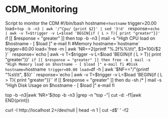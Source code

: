 # CDM_Monitoring
Script to monitor the CDM 
#!/bin/bash
hostname=`hostname`
trigger=20.00
load=`top -b -n3 | awk '/^Cpu/ {print $2}' | sed '3!d' `
response=`echo | awk -v T=$trigger -v L=$load 'BEGIN{if ( L > T){ print "greater"}}'`
if [[ $response = "greater" ]]
then
top -b -n3 | mail -s "High CPU load on $hostname - [ $load ]" e-mail
fi
#Memory
hostname=`hostname`
trigger=80.00
load=`free -m | awk 'NR==2{printf "%.2f%%\t\t", $3*100/$2 }' `
response=`echo | awk -v T=$trigger -v L=$load 'BEGIN{if ( L > T){ print "greater"}}'`
if [[ $response = "greater" ]]
then
free -m | mail -s "High Memory load on $hostname - [ $load ]" e-mail
fi
#Disk
hostname=`hostname`
trigger=80.00
load=`df -h | awk '$NF=="/"{printf "%s\t\t", $5}' `
response=`echo | awk -v T=$trigger -v L=$load 'BEGIN{if ( L > T){ print "greater"}}'`
if [[ $response = "greater" ]]
then
du -sh /* | mail -s "High Disk Usage on $hostname - [ $load ]" e-mail
fi

top -b -n3|awk 'NR>'$(top -b -n3 |grep -n "top -"| cut -d: -f1|awk  END{print}) 



curl -I http://localhost 2>/dev/null | head -n 1 | cut -d$' ' -f2


